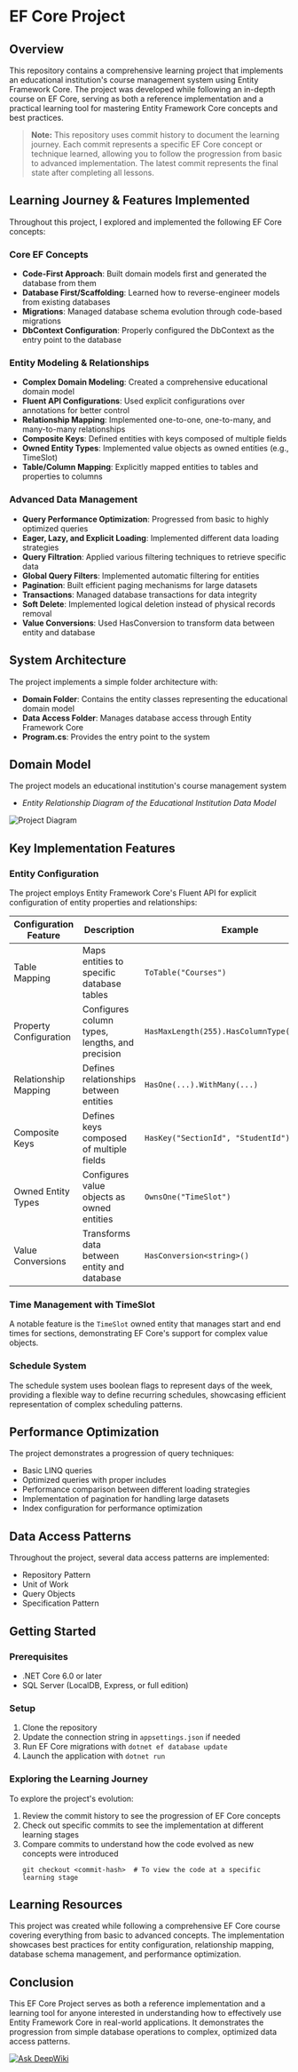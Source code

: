 # EF Core Project

## Overview

This repository contains a comprehensive learning project that implements an educational institution's course management system using Entity Framework Core. The project was developed while following an in-depth course on EF Core, serving as both a reference implementation and a practical learning tool for mastering Entity Framework Core concepts and best practices.

> **Note:** This repository uses commit history to document the learning journey. Each commit represents a specific EF Core concept or technique learned, allowing you to follow the progression from basic to advanced implementation. The latest commit represents the final state after completing all lessons.

## Learning Journey & Features Implemented

Throughout this project, I explored and implemented the following EF Core concepts:

### Core EF Concepts
- **Code-First Approach**: Built domain models first and generated the database from them
- **Database First/Scaffolding**: Learned how to reverse-engineer models from existing databases
- **Migrations**: Managed database schema evolution through code-based migrations
- **DbContext Configuration**: Properly configured the DbContext as the entry point to the database

### Entity Modeling & Relationships
- **Complex Domain Modeling**: Created a comprehensive educational domain model
- **Fluent API Configurations**: Used explicit configurations over annotations for better control
- **Relationship Mapping**: Implemented one-to-one, one-to-many, and many-to-many relationships
- **Composite Keys**: Defined entities with keys composed of multiple fields
- **Owned Entity Types**: Implemented value objects as owned entities (e.g., TimeSlot)
- **Table/Column Mapping**: Explicitly mapped entities to tables and properties to columns

### Advanced Data Management
- **Query Performance Optimization**: Progressed from basic to highly optimized queries
- **Eager, Lazy, and Explicit Loading**: Implemented different data loading strategies
- **Query Filtration**: Applied various filtering techniques to retrieve specific data
- **Global Query Filters**: Implemented automatic filtering for entities
- **Pagination**: Built efficient paging mechanisms for large datasets
- **Transactions**: Managed database transactions for data integrity
- **Soft Delete**: Implemented logical deletion instead of physical records removal
- **Value Conversions**: Used HasConversion to transform data between entity and database

## System Architecture

The project implements a simple folder architecture with:

- **Domain Folder**: Contains the entity classes representing the educational domain model
- **Data Access Folder**: Manages database access through Entity Framework Core
- **Program.cs**: Provides the entry point to the system

## Domain Model

The project models an educational institution's course management system
- *Entity Relationship Diagram of the Educational Institution Data Model*

![Project Diagram](https://github.com/Hocine-Bec/EF-Core-Project/blob/main/Images/Project%20Diagram%20v1.svg)


## Key Implementation Features

### Entity Configuration

The project employs Entity Framework Core's Fluent API for explicit configuration of entity properties and relationships:

| Configuration Feature | Description | Example |
| --- | --- | --- |
| Table Mapping | Maps entities to specific database tables | `ToTable("Courses")` |
| Property Configuration | Configures column types, lengths, and precision | `HasMaxLength(255).HasColumnType("VARCHAR")` |
| Relationship Mapping | Defines relationships between entities | `HasOne(...).WithMany(...)` |
| Composite Keys | Defines keys composed of multiple fields | `HasKey("SectionId", "StudentId")` |
| Owned Entity Types | Configures value objects as owned entities | `OwnsOne("TimeSlot")` |
| Value Conversions | Transforms data between entity and database | `HasConversion<string>()` |

### Time Management with TimeSlot

A notable feature is the `TimeSlot` owned entity that manages start and end times for sections, demonstrating EF Core's support for complex value objects.

### Schedule System

The schedule system uses boolean flags to represent days of the week, providing a flexible way to define recurring schedules, showcasing efficient representation of complex scheduling patterns.

## Performance Optimization

The project demonstrates a progression of query techniques:
- Basic LINQ queries
- Optimized queries with proper includes
- Performance comparison between different loading strategies
- Implementation of pagination for handling large datasets
- Index configuration for performance optimization

## Data Access Patterns

Throughout the project, several data access patterns are implemented:
- Repository Pattern
- Unit of Work
- Query Objects
- Specification Pattern

## Getting Started

### Prerequisites
- .NET Core 6.0 or later
- SQL Server (LocalDB, Express, or full edition)

### Setup
1. Clone the repository
2. Update the connection string in `appsettings.json` if needed
3. Run EF Core migrations with `dotnet ef database update`
4. Launch the application with `dotnet run`

### Exploring the Learning Journey
To explore the project's evolution:
1. Review the commit history to see the progression of EF Core concepts
2. Check out specific commits to see the implementation at different learning stages
3. Compare commits to understand how the code evolved as new concepts were introduced
   ```
   git checkout <commit-hash>  # To view the code at a specific learning stage
   ```

## Learning Resources

This project was created while following a comprehensive EF Core course covering everything from basic to advanced concepts. The implementation showcases best practices for entity configuration, relationship mapping, database schema management, and performance optimization.

## Conclusion

This EF Core Project serves as both a reference implementation and a learning tool for anyone interested in understanding how to effectively use Entity Framework Core in real-world applications. It demonstrates the progression from simple database operations to complex, optimized data access patterns.

[![Ask DeepWiki](https://deepwiki.com/badge.svg)](https://deepwiki.com/Hocine-Bec/EF-Core-Project)
